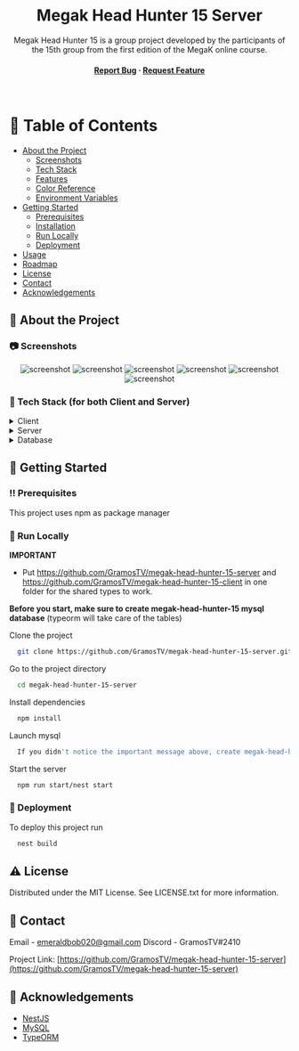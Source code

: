 <!--
Hey, thanks for using the megak-head-hunter-15-server template.
If you have any enhancements, then fork this project and create a pull request
or just open an issue with the label "enhancement".

Don't forget to give this project a star for additional support ;)
Maybe you can mention me or this repo in the acknowledgements too
-->
<div align="center">

  <!-- <img src="assets/logo.png" alt="logo" width="200" height="auto" /> -->
  <h1>Megak Head Hunter 15 Server</h1>
  
  <p>
    Megak Head Hunter 15 is a group project developed by the participants of the 15th group from the first edition of the MegaK online course.
  </p>
<h4>
    <a href="https://github.com/GramosTV/megak-head-hunter-15-server/issues/">Report Bug</a>
  <span> · </span>
    <a href="https://github.com/GramosTV/megak-head-hunter-15-server/issues/">Request Feature</a>
  </h4>
</div>

<br />

<!-- Table of Contents -->

# :notebook_with_decorative_cover: Table of Contents

- [About the Project](#star2-about-the-project)
  - [Screenshots](#camera-screenshots)
  - [Tech Stack](#space_invader-tech-stack)
  - [Features](#dart-features)
  - [Color Reference](#art-color-reference)
  - [Environment Variables](#key-environment-variables)
- [Getting Started](#toolbox-getting-started)
  - [Prerequisites](#bangbang-prerequisites)
  - [Installation](#gear-installation)
  - [Run Locally](#running-run-locally)
  - [Deployment](#triangular_flag_on_post-deployment)
- [Usage](#eyes-usage)
- [Roadmap](#compass-roadmap)
- [License](#warning-license)
- [Contact](#handshake-contact)
- [Acknowledgements](#gem-acknowledgements)

<!-- About the Project -->

## :star2: About the Project

<!-- Screenshots -->

### :camera: Screenshots

<div align="center"> 
  <img src="https://i.imgur.com/c16s0XG.png" alt="screenshot" />
  <img src="https://i.imgur.com/CXPqXbr.png" alt="screenshot" />
  <img src="https://i.imgur.com/JFsOB6V.png" alt="screenshot" />
  <img src="https://i.imgur.com/MiRQrHb.png" alt="screenshot" />
  <img src="https://i.imgur.com/1qCpiKW.png" alt="screenshot" />
  <img src="https://i.imgur.com/GNnmKWY.png" alt="screenshot" />
</div>

<!-- TechStack -->

### :space_invader: Tech Stack (for both Client and Server)

<details>
  <summary>Client</summary>
  <ul>
    <li><a href="https://www.typescriptlang.org/">Typescript</a></li>
    <li><a href="https://reactjs.org/">React.js</a></li>
  </ul>
</details>

<details>
  <summary>Server</summary>
  <ul>
    <li><a href="https://www.typescriptlang.org/">Typescript</a></li>
    <li><a href="https://nestjs.com/">Nest.js</a></li>
  </ul>
</details>

<details>
<summary>Database</summary>
  <ul>
    <li><a href="https://www.mysql.com/">MySQL</a></li>
    <li><a href="https://www.typeorm.io/">TypeORM</a></li>
  </ul>
</details>

<!-- Features -->

<!-- ### :dart: Features (for both Client and Server) -->

<!-- Getting Started -->

## :toolbox: Getting Started

<!-- Prerequisites -->

### :bangbang: Prerequisites

This project uses npm as package manager

<!-- Run Locally -->

### :running: Run Locally

**IMPORTANT**
- Put https://github.com/GramosTV/megak-head-hunter-15-server and https://github.com/GramosTV/megak-head-hunter-15-client in one folder for the shared types to work.


**Before you start, make sure to create megak-head-hunter-15 mysql database** (typeorm will take care of the tables)

Clone the project

```bash
  git clone https://github.com/GramosTV/megak-head-hunter-15-server.git
```

Go to the project directory

```bash
  cd megak-head-hunter-15-server
```

Install dependencies

```bash
  npm install
```

Launch mysql

```bash
  If you didn't notice the important message above, create megak-head-hunter-15 mysql database (typeorm will take care of the tables)
```

Start the server

```bash
  npm run start/nest start
```

<!-- Deployment -->

### :triangular_flag_on_post: Deployment

To deploy this project run

```bash
  nest build
```

<!-- Roadmap -->

<!-- ## :compass: Roadmap

<!-- License -->

## :warning: License

Distributed under the MIT License. See LICENSE.txt for more information.

<!-- Contact -->

## :handshake: Contact

Email - emeraldbob020@gmail.com
Discord - GramosTV#2410

Project Link: [https://github.com/GramosTV/megak-head-hunter-15-server](https://github.com/GramosTV/megak-head-hunter-15-server)

<!-- Acknowledgments -->

## :gem: Acknowledgements

- [NestJS](https://nestjs.com)
- [MySQL](https://www.mysql.com)
- [TypeORM](https://typeorm.io)